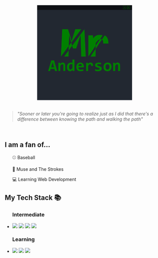 <div align="center">
    <a href="">
        <img src="Banner.png" alt="Banner" height=300 width=300>
    </a>
</div>
<br />

> *"Sooner or later you're going to realize just as I did that there's a difference between knowing the path and walking the path"*

<br />
<div align="left">
    <h2><b>I am a fan of...</b></h2>
    <ul>
        <p>⚾ Baseball</p>
        <p>🎸 Muse and The Strokes</p>
        <p>💻 Learning Web Development</p>
    </ul>
    <h2>My Tech Stack 📚</h2>  
    <ul>
        <h3>Intermediate</h3>
        <li>
            <a href="https://w3.org/Style/CSS/Overview.en.html"><img src="https://img.shields.io/badge/-CSS-informational?style=flat&logo=css3&logoColor=white&color=008000" height="25"/></a>
            <a href="https://javascript.com/"><img src="https://img.shields.io/badge/-JavaScript-informational?style=flat&logo=javascript&logoColor=white&color=008000" height="25"/></a>
            <a href="https://reactjs.org/"><img src="https://img.shields.io/badge/-React-informational?style=flat&logo=react&logoColor=white&color=008000" height="25"/></a>
            <a href="https://djangoproject.com/"><img src="https://img.shields.io/badge/-Django-informational?style=flat&logo=django&logoColor=white&color=008000" height="25"/></a>
        </li>
        <h3>Learning</h3>
        <li>
            <a href="https://angular.io/"><img src="https://img.shields.io/badge/-Angular-informational?style=flat&logo=angular&logoColor=white&color=008000" height="25"/></a>
            <a href="https://expressjs.com/"><img src="https://img.shields.io/badge/-Express-informational?style=flat&logo=express&logoColor=white&color=008000" height="25"/></a>
            <a href="https://nextjs.org/"><img src="https://img.shields.io/badge/-Next-informational?style=flat&logo=next.js&logoColor=white&color=008000" height="25"/></a>
        </li>
    </ul>
        
</div>

